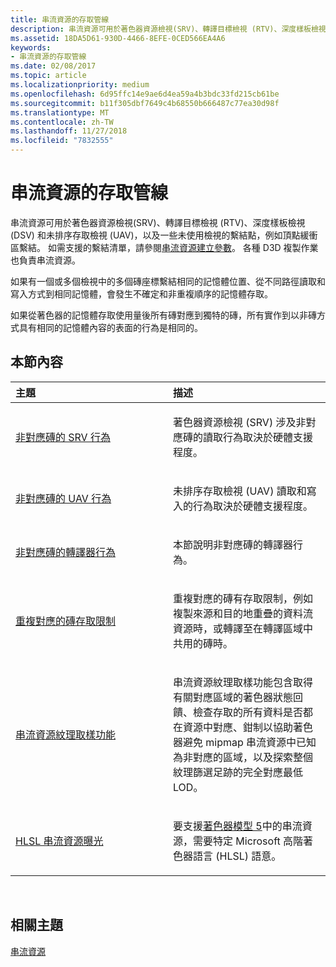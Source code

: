 ```yaml
---
title: 串流資源的存取管線
description: 串流資源可用於著色器資源檢視(SRV)、轉譯目標檢視 (RTV)、深度樣板檢視 (DSV) 和未排序存取檢視 (UAV)，以及一些未使用檢視的繫結點，例如頂點緩衝區繫結。
ms.assetid: 18DA5D61-930D-4466-8EFE-0CED566EA4A6
keywords:
- 串流資源的存取管線
ms.date: 02/08/2017
ms.topic: article
ms.localizationpriority: medium
ms.openlocfilehash: 6d95ffc14e9ae6d4ea59a4b3bdc33fd215cb61be
ms.sourcegitcommit: b11f305dbf7649c4b68550b666487c77ea30d98f
ms.translationtype: MT
ms.contentlocale: zh-TW
ms.lasthandoff: 11/27/2018
ms.locfileid: "7832555"
---
```

# <a name="pipeline-access-to-streaming-resources"></a>串流資源的存取管線


串流資源可用於著色器資源檢視(SRV)、轉譯目標檢視 (RTV)、深度樣板檢視 (DSV) 和未排序存取檢視 (UAV)，以及一些未使用檢視的繫結點，例如頂點緩衝區繫結。 如需支援的繫結清單，請參閱[串流資源建立參數](streaming-resource-creation-parameters.md)。 各種 D3D 複製作業也負責串流資源。

如果有一個或多個檢視中的多個磚座標繫結相同的記憶體位置、從不同路徑讀取和寫入方式到相同記憶體，會發生不確定和非重複順序的記憶體存取。

如果從著色器的記憶體存取使用量後所有磚對應到獨特的磚，所有實作到以非磚方式具有相同的記憶體內容的表面的行為是相同的。

## <a name="span-idin-this-sectionspanin-this-section"></a><span id="in-this-section"></span>本節內容


<table>
<colgroup>
<col width="50%" />
<col width="50%" />
</colgroup>
<thead>
<tr class="header">
<th align="left">主題</th>
<th align="left">描述</th>
</tr>
</thead>
<tbody>
<tr class="odd">
<td align="left"><p><a href="srv-behavior-with-non-mapped-tiles.md">非對應磚的 SRV 行為</a></p></td>
<td align="left"><p>著色器資源檢視 (SRV) 涉及非對應磚的讀取行為取決於硬體支援程度。</p></td>
</tr>
<tr class="even">
<td align="left"><p><a href="uav-behavior-with-non-mapped-tiles.md">非對應磚的 UAV 行為</a></p></td>
<td align="left"><p>未排序存取檢視 (UAV) 讀取和寫入的行為取決於硬體支援程度。</p></td>
</tr>
<tr class="odd">
<td align="left"><p><a href="rasterizer-behavior-with-non-mapped-tiles.md">非對應磚的轉譯器行為</a></p></td>
<td align="left"><p>本節說明非對應磚的轉譯器行為。</p></td>
</tr>
<tr class="even">
<td align="left"><p><a href="tile-access-limitations-with-duplicate-mappings.md">重複對應的磚存取限制</a></p></td>
<td align="left"><p>重複對應的磚有存取限制，例如複製來源和目的地重疊的資料流資源時，或轉譯至在轉譯區域中共用的磚時。</p></td>
</tr>
<tr class="odd">
<td align="left"><p><a href="streaming-resources-texture-sampling-features.md">串流資源紋理取樣功能</a></p></td>
<td align="left"><p>串流資源紋理取樣功能包含取得有關對應區域的著色器狀態回饋、檢查存取的所有資料是否都在資源中對應、鉗制以協助著色器避免 mipmap 串流資源中已知為非對應的區域，以及探索整個紋理篩選足跡的完全對應最低 LOD。</p></td>
</tr>
<tr class="even">
<td align="left"><p><a href="hlsl-streaming-resources-exposure.md">HLSL 串流資源曝光</a></p></td>
<td align="left"><p>要支援<a href="https://msdn.microsoft.com/library/windows/desktop/ff471356">著色器模型 5</a>中的串流資源，需要特定 Microsoft 高階著色器語言 (HLSL) 語意。</p></td>
</tr>
</tbody>
</table>

 

## <a name="span-idrelated-topicsspanrelated-topics"></a><span id="related-topics"></span>相關主題


[串流資源](streaming-resources.md)

 

 




